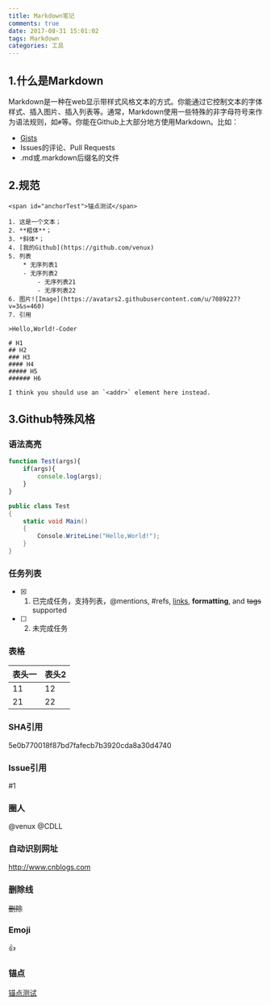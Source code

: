 ```yaml
---
title: Markdown笔记
comments: true
date: 2017-08-31 15:01:02
tags: Markdown
categories: 工具
---
```

## 1.什么是Markdown

Markdown是一种在web显示带样式风格文本的方式。你能通过它控制文本的字体样式、插入图片、插入列表等。通常，Markdown使用一些特殊的非字母符号来作为语法规则，如`#`等。你能在Github上大部分地方使用Markdown。比如：

* [Gists](https://gist.github.com/)
* Issues的评论、Pull Requests
* .md或.markdown后缀名的文件

<!--more-->

## 2.规范

```
<span id="anchorTest">锚点测试</span>

1. 这是一个文本；
2. **粗体**；
3. *斜体*；
4. [我的Github](https://github.com/venux)
5. 列表
    * 无序列表1
    - 无序列表2
        - 无序列表21
        - 无序列表22
6. 图片![Image](https://avatars2.githubusercontent.com/u/7089227?v=3&s=460)
7. 引用

>Hello,World!-Coder

# H1
## H2
### H3
#### H4
##### H5
###### H6

I think you should use an `<addr>` element here instead.
```

## 3.Github特殊风格

### 语法高亮

```javascript
function Test(args){
    if(args){
        console.log(args);
    }	
}
```

```C#
public class Test
{
    static void Main()
    {
        Console.WriteLine("Hello,World!");		
    }
}
```

### 任务列表

- [x] 1. 已完成任务，支持列表，@mentions, #refs, [links](), **formatting**, and <del>tags</del> supported
- [ ] 2. 未完成任务

### 表格

表头一|表头2
-----|-----
11|12
21|22

### SHA引用

5e0b770018f87bd7fafecb7b3920cda8a30d4740

### Issue引用

#1

### 圈人

@venux @CDLL

### 自动识别网址

http://www.cnblogs.com

### 删除线

~~删除~~

### Emoji

:+1:

### 锚点

[锚点测试](#anchorTest)
